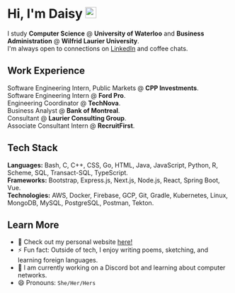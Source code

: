 # Hi, I'm Daisy <img src="https://raw.githubusercontent.com/MartinHeinz/MartinHeinz/master/wave.gif" width="25px">

I study **Computer Science** @ **University of Waterloo** and **Business Administration** @ **Wilfrid Laurier University**. <br>
I'm always open to connections on [LinkedIn](https://www.linkedin.com/in/chun-ye-5766ba18b/) and coffee chats. <br>

## Work Experience
Software Engineering Intern, Public Markets @ **CPP Investments**. <br>
Software Engineering Intern @ **Ford Pro**. <br>
Engineering Coordinator @ **TechNova**. <br>
Business Analyst @ **Bank of Montreal**. <br>
Consultant @ **Laurier Consulting Group**. <br>
Associate Consultant Intern @ **RecruitFirst**. <br>

## Tech Stack
**Languages:** Bash, C, C++, CSS, Go, HTML, Java, JavaScript, Python, R, Scheme, SQL, Transact-SQL, TypeScript. <br>
**Frameworks:** Bootstrap, Express.js, Next.js, Node.js, React, Spring Boot, Vue. <br>
**Technologies:** AWS, Docker, Firebase, GCP, Git, Gradle, Kubernetes, Linux, MongoDB, MySQL, PostgreSQL, Postman, Tekton. <br>

## Learn More
- 🌱 Check out my personal website [here!](https://www.chun-ye.ca/)
- ⚡ Fun fact: Outside of tech, I enjoy writing poems, sketching, and learning foreign languages.
- 🤖 I am currently working on a Discord bot and learning about computer networks.
- 😄 Pronouns: `She/Her/Hers`
